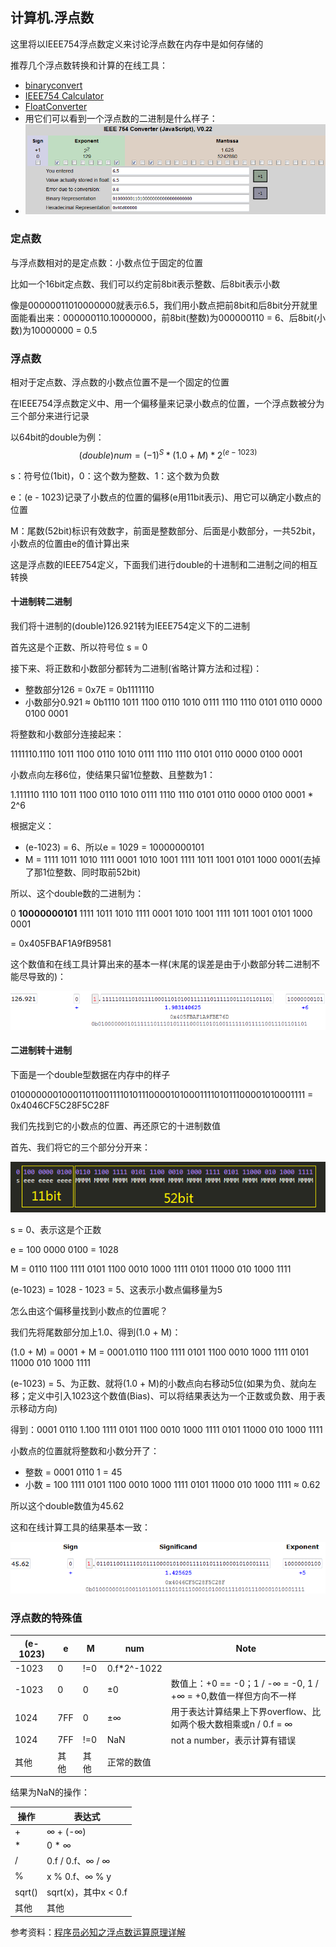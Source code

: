 ## 计算机.浮点数

这里将以IEEE754浮点数定义来讨论浮点数在内存中是如何存储的

推荐几个浮点数转换和计算的在线工具：

*   [binaryconvert](http://www.binaryconvert.com/result_double.html?decimal=049051046052053054)
*   [IEEE754 Calculator](http://weitz.de/ieee/)
*   [FloatConverter](https://www.h-schmidt.net/FloatConverter/IEEE754.html)
*   用它们可以看到一个浮点数的二进制是什么样子：
*   ![0001](image/0001.png)

### 定点数

与浮点数相对的是定点数：小数点位于固定的位置

比如一个16bit定点数、我们可以约定前8bit表示整数、后8bit表示小数

像是00000011010000000就表示6.5，我们用小数点把前8bit和后8bit分开就里面能看出来：000000110.10000000，前8bit(整数)为000000110 = 6、后8bit(小数)为10000000 = 0.5

### 浮点数

相对于定点数、浮点数的小数点位置不是一个固定的位置

在IEEE754浮点数定义中、用一个偏移量来记录小数点的位置，一个浮点数被分为三个部分来进行记录

以64bit的double为例：
$$
(double)num = (-1)^S * (1.0 + M) * 2^{(e - 1023)}
$$


s：符号位(1bit)，0：这个数为整数、1：这个数为负数

e：(e - 1023)记录了小数点的位置的偏移(e用11bit表示)、用它可以确定小数点的位置

M：尾数(52bit)标识有效数字，前面是整数部分、后面是小数部分，一共52bit，小数点的位置由e的值计算出来

这是浮点数的IEEE754定义，下面我们进行double的十进制和二进制之间的相互转换

#### 十进制转二进制

我们将十进制的(double)126.921转为IEEE754定义下的二进制

首先这是个正数、所以符号位 s = 0 

接下来、将正数和小数部分都转为二进制(省略计算方法和过程)：

*   整数部分126 = 0x7E = 0b1111110
*   小数部分0.921 ≈ 0b1110 1011 1100 0110 1010 0111 1110 1110 0101 0110 0000 0100 0001

将整数和小数部分连接起来：

1111110.1110 1011 1100 0110 1010 0111 1110 1110 0101 0110 0000 0100 0001

小数点向左移6位，使结果只留1位整数、且整数为1：

1.111110 1110 1011 1100 0110 1010 0111 1110 1110 0101 0110 0000 0100 0001 * 2^6

根据定义：

*   (e-1023) = 6、所以e = 1029 = 10000000101
*   M = 1111 1011 1010 1111 0001 1010 1001 1111 1011 1001 0101 1000 0001(去掉了那1位整数、同时取前52bit)

所以、这个double数的二进制为：

0 **10000000101** 1111 1011 1010 1111 0001 1010 1001 1111 1011 1001 0101 1000 0001

= 0x405FBAF1A9fB9581

这个数值和在线工具计算出来的基本一样(末尾的误差是由于小数部分转二进制不能尽导致的)：

![003](image/003.png)

#### 二进制转十进制

下面是一个double型数据在内存中的样子

0100000001000110110011110101110000101000111101011100001010001111 = 0x4046CF5C28F5C28F

我们先找到它的小数点的位置、再还原它的十进制数值

首先、我们将它的三个部分分开来：

![0002](image/002.png)

s = 0、表示这是个正数

e = 100 0000 0100 = 1028 

M = 0110 1100 1111 0101 1100 0010 1000 1111 0101 11000 010 1000 1111

(e-1023) = 1028 - 1023 = 5、这表示小数点偏移量为5

怎么由这个偏移量找到小数点的位置呢？

我们先将尾数部分加上1.0、得到(1.0 + M)：

(1.0 + M) = 0001 + M = 0001.0110 1100 1111 0101 1100 0010 1000 1111 0101 11000 010 1000 1111

(e-1023) = 5、为正数、就将(1.0 + M)的小数点向右移动5位(如果为负、就向左移；定义中引入1023这个数值(Bias)、可以将结果表达为一个正数或负数、用于表示移动方向)

得到：0001 0110 1.100 1111 0101 1100 0010 1000 1111 0101 11000 010 1000 1111

小数点的位置就将整数和小数分开了：

*   整数 = 0001 0110 1 = 45
*   小数 = 100 1111 0101 1100 0010 1000 1111 0101 11000 010 1000 1111 ≈ 0.62

所以这个double数值为45.62

这和在线计算工具的结果基本一致：

![004](image/004.png)



### 浮点数的特殊值

| (e-1023) | e    | M    | num         | Note                                                         |
| -------- | ---- | ---- | ----------- | ------------------------------------------------------------ |
| -1023    | 0    | !=0  | 0.f*2^-1022 |                                                              |
| -1023    | 0    | 0    | ±0          | 数值上：+0 == -0；1 / -∞ = -0, 1 / +∞ = +0,数值一样但方向不一样 |
| 1024     | 7FF  | 0    | ±∞          | 用于表达计算结果上下界overflow、比如两个极大数相乘或n / 0.f = ∞ |
| 1024     | 7FF  | !=0  | NaN         | not a number，表示计算有错误                                 |
| 其他     | 其他 | 其他 | 正常的数值  |                                                              |



结果为NaN的操作：

| 操作   | 表达式               |
| ------ | -------------------- |
| +      | ∞ + (-∞)             |
| *      | 0 * ∞                |
| /      | 0.f / 0.f、∞ / ∞     |
| %      | x % 0.f、∞ % y       |
| sqrt() | sqrt(x)，其中x < 0.f |
| 其他   | 其他                 |



参考资料：[程序员必知之浮点数运算原理详解](https://www.cnblogs.com/icmzn/p/5060195.html)
